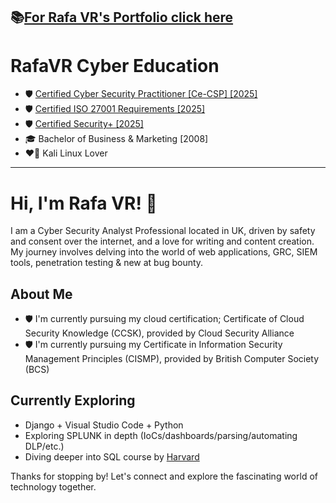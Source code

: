 📚[For Rafa VR's Portfolio click here](https://rafavrport.github.io/skills-github-pages/)
---
# RafaVR Cyber Education
- 🛡️ [Certified Cyber Security Practitioner [Ce-CSP] [2025]](https://capslock.ac/)
- 🛡️ [Certified ISO 27001 Requirements [2025]](https://standardsdevelopment.bsigroup.com/Home/About)
- 🛡️ [Certified Security+ [2025]](https://www.comptia.org/en-us/certifications/security/)
- 🎓 Bachelor of Business & Marketing [2008]
- ❤️‍🔥 Kali Linux Lover
- - - 
# Hi, I'm Rafa VR! 👋

I am a Cyber Security Analyst Professional located in UK, driven by safety and consent over the internet, and a love for writing and content creation. My journey involves delving into the world of web applications, GRC, SIEM tools, penetration testing & new at bug bounty.

## About Me

- 🛡️ I'm currently pursuing my cloud certification; Certificate of Cloud Security Knowledge (CCSK), provided by Cloud Security Alliance
- 🛡️ I'm currently pursuing my Certificate in Information Security Management Principles (CISMP), provided by British Computer Society (BCS)

## Currently Exploring

  - Django + Visual Studio Code + Python
  - Exploring SPLUNK in depth (IoCs/dashboards/parsing/automating DLP/etc.)
  - Diving deeper into SQL course by [Harvard](https://learning.edx.org/course/course-v1:HarvardX+CS50SQL+SQL/home)


Thanks for stopping by! Let's connect and explore the fascinating world of technology together.
